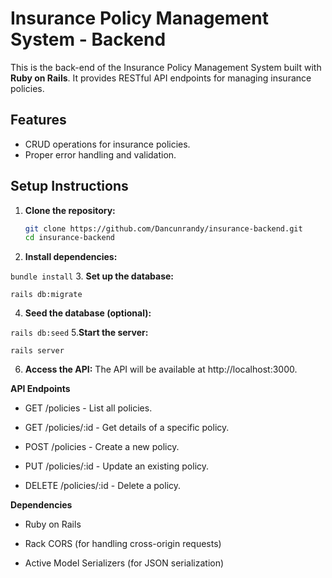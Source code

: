 
# Insurance Policy Management System - Backend

This is the back-end of the Insurance Policy Management System built with **Ruby on Rails**. It provides RESTful API endpoints for managing insurance policies.

## Features

- CRUD operations for insurance policies.
- Proper error handling and validation.

## Setup Instructions

1. **Clone the repository:**
   ```bash
   git clone https://github.com/Dancunrandy/insurance-backend.git
   cd insurance-backend
2. **Install dependencies:**

  `bundle install`
3. **Set up the database:**

 `rails db:migrate`

4. **Seed the database (optional):**

 `rails db:seed`
5.**Start the server:**

 `rails server`

6. **Access the API:**
 The API will be available at http://localhost:3000.

 **API Endpoints**
 * GET /policies - List all policies.

 * GET /policies/:id - Get details of a specific policy.

 * POST /policies - Create a new policy.

 * PUT /policies/:id - Update an existing policy.

 * DELETE /policies/:id - Delete a policy.

**Dependencies**

 * Ruby on Rails

 * Rack CORS (for handling cross-origin requests)

 * Active Model Serializers (for JSON serialization)

